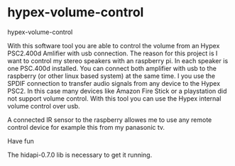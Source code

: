 # hypex-volume-control
hypex-volume-control

With this software tool you are able to control the volume from an Hypex PSC2.400d Amlifier with usb connection. The reason for this project is I want to control my stereo speakers with an raspberry pi. In each speaker is one PSC.400d installed. You can connect both amplifier with usb to the raspberry (or other linux based system) at the same time. 
I you use the SPDIF connection to transfer audio signals from any device to the Hypex PSC2. In this case many devices like Amazon Fire Stick or a playstation did not support volume control.
With this tool you can use the Hypex internal volume control over usb.

A connected IR sensor to the raspberry allowes me to use any remote control device for example this from my panasonic tv.

Have fun

The hidapi-0.7.0 lib is necessary to get it running.
